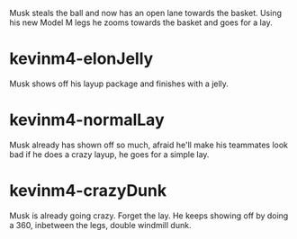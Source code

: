 Musk steals the ball and now has an open lane towards the basket. Using his new Model M legs he zooms towards the basket and goes for a lay.

# kevinm4-elonJelly
Musk shows off his layup package and finishes with a jelly.

# kevinm4-normalLay
Musk already has shown off so much, afraid he'll make his teammates look bad if he does a crazy layup, he goes for a simple lay.

# kevinm4-crazyDunk
Musk is already going crazy. Forget the lay. He keeps showing off by doing a 360, inbetween the legs, double windmill dunk.
